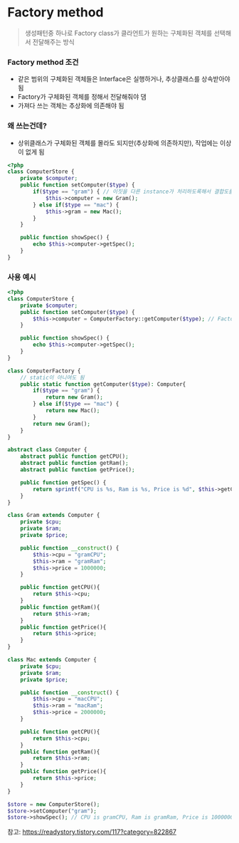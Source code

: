 # Factory method

> 생성패턴중 하나로 Factory class가 클라언트가 원하는 구체화된 객체를 선택해서 전달해주는 방식  

### Factory method 조건
- 같은 범위의 구체화된 객체들은 Interface은 실행하거나, 추상클래스를 상속받아야 됨
- Factory가 구체화된 객체를 정해서 전달해줘야 댐
- 가져다 쓰는 객체는 추상화에 의존해야 됨

### 왜 쓰는건데?
- 상위클래스가 구체화된 객체를 몰라도 되지만(추상화에 의존하지만), 작업에는 이상이 없게 됨
```php
<?php
class ComputerStore {
	private $computer;
	public function setComputer($type) {
		if($type == "gram") { // 이짓을 다른 instance가 처리하도록해서 결합도를 낮추기 위해 하는거
			$this->computer = new Gram();
		} else if($type == "mac") {
			$this->gram = new Mac();
		}
	}

	public function showSpec() {
		echo $this->computer->getSpec();
	}
}
```

### 사용 예시
```php
<?php
class ComputerStore {
	private $computer;
	public function setComputer($type) {
		$this->computer = ComputerFactory::getComputer($type); // Factory class가 computer instance 결정
	}

	public function showSpec() {
		echo $this->computer->getSpec();
	}
}

class ComputerFactory {
	// static이 아니여도 됨
	public static function getComputer($type): Computer{
		if($type == "gram") {
			return new Gram();
		} else if($type == "mac") {
			return new Mac();
		}
		return new Gram();
	}
}

abstract class Computer {
	abstract public function getCPU();
	abstract public function getRam();
	abstract public function getPrice();

	public function getSpec() {
		return sprintf("CPU is %s, Ram is %s, Price is %d", $this->getCPU(), $this->getRam(), $this->getPrice());
	}
}

class Gram extends Computer {
	private $cpu;
	private $ram;
	private $price;

	public function __construct() {
		$this->cpu = "gramCPU";
		$this->ram = "gramRam";
		$this->price = 1000000;
	}

	public function getCPU(){
		return $this->cpu;
	}
	public function getRam(){
		return $this->ram;
	}
	public function getPrice(){
		return $this->price;
	}
}

class Mac extends Computer {
	private $cpu;
	private $ram;
	private $price;

	public function __construct() {
		$this->cpu = "macCPU";
		$this->ram = "macRam";
		$this->price = 2000000;
	}

	public function getCPU(){
		return $this->cpu;
	}
	public function getRam(){
		return $this->ram;
	}
	public function getPrice(){
		return $this->price;
	}
}

$store = new ComputerStore();
$store->setComputer("gram");
$store->showSpec(); // CPU is gramCPU, Ram is gramRam, Price is 1000000
```

참고: https://readystory.tistory.com/117?category=822867